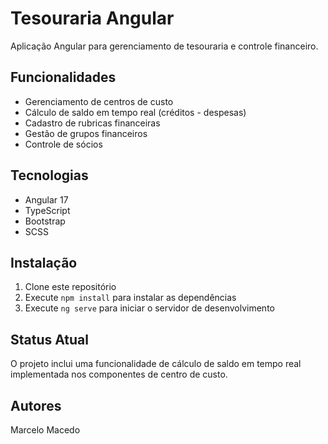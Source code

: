 # Tesouraria Angular

Aplicação Angular para gerenciamento de tesouraria e controle financeiro.

## Funcionalidades

- Gerenciamento de centros de custo
- Cálculo de saldo em tempo real (créditos - despesas)
- Cadastro de rubricas financeiras
- Gestão de grupos financeiros
- Controle de sócios

## Tecnologias

- Angular 17
- TypeScript
- Bootstrap
- SCSS

## Instalação

1. Clone este repositório
2. Execute `npm install` para instalar as dependências
3. Execute `ng serve` para iniciar o servidor de desenvolvimento

## Status Atual

O projeto inclui uma funcionalidade de cálculo de saldo em tempo real implementada nos componentes de centro de custo.

## Autores

Marcelo Macedo